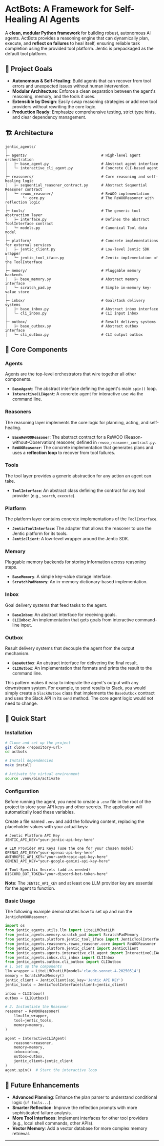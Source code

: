 # ActBots: A Framework for Self-Healing AI Agents

A **clean, modular Python framework** for building robust, autonomous AI agents. ActBots provides a reasoning engine that can dynamically plan, execute, and **reflect on failures** to heal itself, ensuring reliable task completion using the provided tool platform. 
Jentic is prepackaged as the default tool platform.

## 🎯 Project Goals

- **Autonomous & Self-Healing**: Build agents that can recover from tool errors and unexpected issues without human intervention.
- **Modular Architecture**: Enforce a clean separation between the agent's reasoning, memory, and the tools it uses.
- **Extensible by Design**: Easily swap reasoning strategies or add new tool providers without rewriting the core logic.
- **Production Ready**: Emphasize comprehensive testing, strict type hints, and clear dependency management.

## 🏗️ Architecture

```
jentic_agents/
│
├─ agents/                                  # High-level agent orchestration
│   ├─ base_agent.py                        # Abstract agent interface
│   └─ interactive_cli_agent.py             # Concrete CLI-based agent
│
├─ reasoners/                               # Core reasoning and self-healing logic
│   ├─ sequential_reasoner_contract.py      # Abstract Sequential Reasoner contract
│   └─ rewoo_reasoner/                      # ReWOO implementation
│       └─ core.py                          # The ReWOOReasoner with reflection logic
│
├─ tools/                                   # The generic tool abstraction layer
│   ├─ interface.py                         # Defines the abstract ToolInterface contract
│   └─ models.py                            # Canonical Tool data model
│
├─ platform/                                # Concrete implementations for external services
│   ├─ jentic_client.py                     # Low-level Jentic SDK wrapper
│   └─ jentic_tool_iface.py                 # Jentic implementation of the ToolInterface
│
├─ memory/                                  # Pluggable memory backends
│   ├─ base_memory.py                       # Abstract memory interface
│   └─ scratch_pad.py                       # Simple in-memory key-value store
│
├─ inbox/                                   # Goal/task delivery systems
│   ├─ base_inbox.py                        # Abstract inbox interface
│   └─ cli_inbox.py                         # CLI input inbox
│
├─ outbox/                                  # Result delivery systems
│   ├─ base_outbox.py                       # Abstract outbox interface
│   └─ cli_outbox.py                        # CLI output outbox

```

## 🧠 Core Components

### Agents
Agents are the top-level orchestrators that wire together all other components.
- **`BaseAgent`**: The abstract interface defining the agent's main `spin()` loop.
- **`InteractiveCLIAgent`**: A concrete agent for interactive use via the command line.

### Reasoners
The reasoning layer implements the core logic for planning, acting, and self-healing.
- **`BaseReWOOReasoner`**: The abstract contract for a ReWOO (Reason-without-Observation) reasoner, defined in `rewoo_reasoner_contract.py`.
- **`ReWOOReasoner`**: The concrete implementation that generates plans and uses a **reflection loop** to recover from tool failures.

### Tools
The tool layer provides a generic abstraction for any action an agent can take.
- **`ToolInterface`**: An abstract class defining the contract for any tool provider (e.g., `search`, `execute`).

### Platform
The platform layer contains concrete implementations of the `ToolInterface`.
- **`JenticToolInterface`**: The adapter that allows the reasoner to use the Jentic platform for its tools.
- **`JenticClient`**: A low-level wrapper around the Jentic SDK.

### Memory
Pluggable memory backends for storing information across reasoning steps.
- **`BaseMemory`**: A simple key-value storage interface.
- **`ScratchPadMemory`**: An in-memory dictionary-based implementation.

### Inbox
Goal delivery systems that feed tasks to the agent.
- **`BaseInbox`**: An abstract interface for receiving goals.
- **`CLIInbox`**: An implementation that gets goals from interactive command-line input.

### Outbox
Result delivery systems that decouple the agent from the output mechanism.
- **`BaseOutbox`**: An abstract interface for delivering the final result.
- **`CLIOutbox`**: An implementation that formats and prints the result to the command line.

This pattern makes it easy to integrate the agent's output with any downstream system. For example, to send results to Slack, you would simply create a `SlackOutbox` class that implements the `BaseOutbox` contract and uses the Slack API in its `send` method. The core agent logic would not need to change.

## 🚀 Quick Start

### Installation

```bash
# Clone and set up the project
git clone <repository-url>
cd actbots

# Install dependencies
make install

# Activate the virtual environment
source .venv/bin/activate
```

### Configuration

Before running the agent, you need to create a `.env` file in the root of the project to store your API keys and other secrets. The application will automatically load these variables.

Create a file named `.env` and add the following content, replacing the placeholder values with your actual keys:

```dotenv
# Jentic Platform API Key
JENTIC_API_KEY="your-jentic-api-key-here"

# LLM Provider API Keys (use the one for your chosen model)
OPENAI_API_KEY="your-openai-api-key-here"
ANTHROPIC_API_KEY="your-anthropic-api-key-here"
GEMINI_API_KEY="your-google-gemini-api-key-here"

# Tool-Specific Secrets (add as needed)
DISCORD_BOT_TOKEN="your-discord-bot-token-here"
```

**Note:** The `JENTIC_API_KEY` and at least one LLM provider key are essential for the agent to function.

### Basic Usage

The following example demonstrates how to set up and run the `JenticReWOOReasoner`.

```python
import os
from jentic_agents.utils.llm import LiteLLMChatLLM
from jentic_agents.memory.scratch_pad import ScratchPadMemory
from jentic_agents.platform.jentic_tool_iface import JenticToolInterface
from jentic_agents.reasoners.rewoo_reasoner.core import ReWOOReasoner
from jentic_agents.platform.jentic_client import JenticClient
from jentic_agents.agents.interactive_cli_agent import InteractiveCLIAgent
from jentic_agents.inbox.cli_inbox import CLIInbox
from jentic_agents.outbox.cli_outbox import CLIOutbox
# 1. Set up the components
llm_wrapper = LiteLLMChatLLM(model='claude-sonnet-4-20250514')
memory = ScratchPadMemory()
jentic_client = JenticClient(api_key='Jentic API KEY')
jentic_tools = JenticToolInterface(client=jentic_client)

inbox = CLIInbox()
outbox = CLIOutbox()

# 2. Instantiate the Reasoner
reasoner = ReWOOReasoner(
    llm=llm_wrapper,
    tool=jentic_tools,
    memory=memory,
)

agent = InteractiveCLIAgent(
    reasoner=reasoner,
    memory=memory,
    inbox=inbox,
    outbox=outbox,
    jentic_client=jentic_client
)
agent.spin()  # Start the interactive loop

```

## 🔮 Future Enhancements

- **Advanced Planning**: Enhance the plan parser to understand conditional logic (`if fails...`).
- **Smarter Reflection**: Improve the reflection prompts with more sophisticated failure analysis.
- **More Tool Interfaces**: Implement interfaces for other tool providers (e.g., local shell commands, other APIs).
- **Vector Memory**: Add a vector database for more complex memory retrieval.

---

